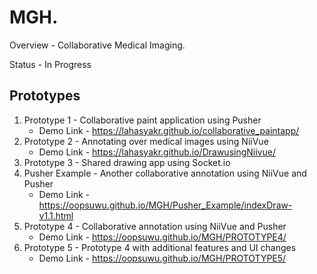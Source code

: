 # MGH.

Overview - Collaborative Medical Imaging.

Status - In Progress

## Prototypes
  1. Prototype 1 - Collaborative paint application using Pusher
       * Demo Link - https://lahasyakr.github.io/collaborative_paintapp/
  2. Prototype 2 - Annotating over medical images using NiiVue
       * Demo Link - https://lahasyakr.github.io/DrawusingNiivue/
  3. Prototype 3 - Shared drawing app using Socket.io
  4. Pusher Example - Another collaborative annotation using NiiVue and Pusher
        * Demo Link - https://oopsuwu.github.io/MGH/Pusher_Example/indexDraw-v1.1.html
  5. Prototype 4 - Collaborative annotation using NiiVue and Pusher
        * Demo Link - https://oopsuwu.github.io/MGH/PROTOTYPE4/
  6. Prototype 5 - Prototype 4 with additional features and UI changes
        * Demo Link - https://oopsuwu.github.io/MGH/PROTOTYPE5/
